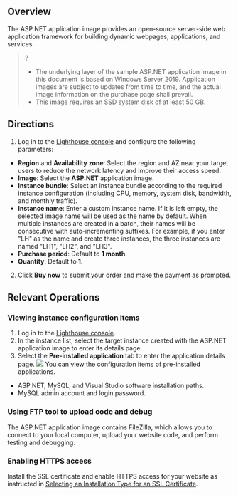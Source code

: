 ## Overview
The ASP.NET application image provides an open-source server-side web application framework for building dynamic webpages, applications, and services. 

>?
>- The underlying layer of the sample ASP.NET application image in this document is based on Windows Server 2019. Application images are subject to updates from time to time, and the actual image information on the purchase page shall prevail.
>- This image requires an SSD system disk of at least 50 GB.
>

## Directions
1. Log in to the [Lighthouse console](https://console.cloud.tencent.com/lighthouse) and configure the following parameters:
 - **Region** and **Availability zone**: Select the region and AZ near your target users to reduce the network latency and improve their access speed.
 - **Image**: Select the **ASP.NET** application image.
 - **Instance bundle**: Select an instance bundle according to the required instance configuration (including CPU, memory, system disk, bandwidth, and monthly traffic).
 - **Instance name**: Enter a custom instance name. If it is left empty, the selected image name will be used as the name by default. When multiple instances are created in a batch, their names will be consecutive with auto-incrementing suffixes. For example, if you enter "LH" as the name and create three instances, the three instances are named "LH1", "LH2", and "LH3".
 - **Purchase period**: Default to **1 month**.
 - **Quantity**: Default to **1**.
2. Click **Buy now** to submit your order and make the payment as prompted.

## Relevant Operations

### Viewing instance configuration items
1. Log in to the [Lighthouse console](https://console.cloud.tencent.com/lighthouse).
2. In the instance list, select the target instance created with the ASP.NET application image to enter its details page.
3. Select the **Pre-installed application** tab to enter the application details page.
![](https://qcloudimg.tencent-cloud.cn/raw/b497c304a862b74a762bbbe671a05d22.png)
You can view the configuration items of pre-installed applications.
 - ASP.NET, MySQL, and Visual Studio software installation paths.
 - MySQL admin account and login password.

### Using FTP tool to upload code and debug
The ASP.NET application image contains FileZilla, which allows you to connect to your local computer, upload your website code, and perform testing and debugging.

### Enabling HTTPS access
Install the SSL certificate and enable HTTPS access for your website as instructed in [Selecting an Installation Type for an SSL Certificate](https://intl.cloud.tencent.com/document/product/1007/30173).

